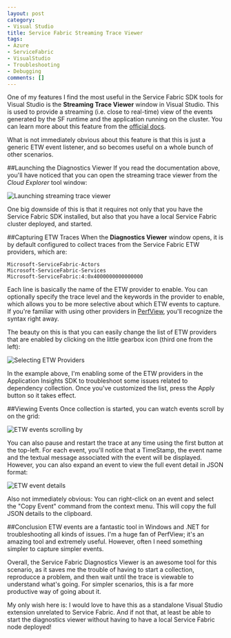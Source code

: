 ```yaml
---
layout: post
category:
- Visual Studio
title: Service Fabric Streaming Trace Viewer
tags:
- Azure
- ServiceFabric
- VisualStudio
- Troubleshooting
- Debugging
comments: []
---
```

One of my features I find the most useful in the Service Fabric SDK tools for Visual Studio is
the __Streaming Trace Viewer__ window in Visual Studio. This is used to provide a streaming
(i.e. close to real-time) view of the events generated by the SF runtime and the application
running on the cluster. You can learn more about this feature from the
[official docs](https://docs.microsoft.com/en-us/azure/service-fabric/service-fabric-debugging-your-application). 

What is not immediately obvious about this feature is that this is just a generic ETW event
listener, and so becomes useful on a whole bunch of other scenarios.

##Launching the Diagnostics Viewer
If you read the documentation above, you'll have noticed that you can open the streaming trace viewer
from the _Cloud Explorer_ tool window:

![Launching streaming trace viewer]({{site.images_base}}/2017/sf-viewstreamingtraces.png)

One big downside of this is that it requires not only that you have the Service Fabric SDK installed,
but also that you have a local Service Fabric cluster deployed, and started.

##Capturing ETW Traces
When the __Diagnostics Viewer__ window opens, it is by default configured to collect traces from the
Service Fabric ETW providers, which are:

```
Microsoft-ServiceFabric-Actors
Microsoft-ServiceFabric-Services
Microsoft-ServiceFabric:4:0x4000000000000000
```

Each line is basically the name of the ETW provider to enable. You can optionally specify the trace level and
the keywords in the provider to enable, which allows you to be more selective about which ETW events to capture.
If you're familiar with using other providers in [PerfView](https://github.com/Microsoft/perfview), you'll
recognize the syntax right away.

The beauty on this is that you can easily change the list of ETW providers that are enabled by clicking on
the little gearbox icon (third one from the left):

![Selecting ETW Providers]({{site.images_base}}/2017/sf-etwproviders.png)

In the example above, I'm enabling some of the ETW providers in the Application Insights SDK to troubleshoot
some issues related to dependency collection. Once you've customized the list, press the Apply button so it
takes effect.

##Viewing Events
Once collection is started, you can watch events scroll by on the grid:

![ETW events scrolling by]({{site.images_base}}/images/2017/sf-traces.png)

You can also pause and restart the trace at any time using the first button at the top-left. For each event,
you'll notice that a TimeStamp, the event name and the textual message associated with the event will be displayed.
However, you can also expand an event to view the full event detail in JSON format:

![ETW event details]({{site.images_base}}/2017/sf-eventdetails.png)

Also not immediately obvious: You can right-click on an event and select the "Copy Event" command from
the context menu. This will copy the full JSON details to the clipboard.

##Conclusion
ETW events are a fantastic tool in Windows and .NET for troubleshooting all kinds of issues. I'm a huge
fan of PerfView; it's an amazing tool and extremely useful. However, often I need something simpler to capture
simpler events.

Overall, the Service Fabric Diagnostics Viewer is an awesome tool for this scenario, as it saves me the trouble
of having to start a collection, reproducce a problem, and then wait until the trace is viewable to understand
what's going. For simpler scenarios, this is a far more productive way of going about it.

My only wish here is: I would love to have this as a standalone Visual Studio extension unrelated to Service Fabric.
And if not that, at least be able to start the diagnostics viewer without having to have a local Service Fabric
node deployed!